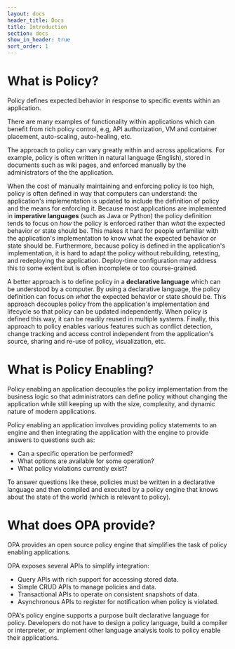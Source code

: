 ```yaml
---
layout: docs
header_title: Docs
title: Introduction
section: docs
show_in_header: true
sort_order: 1
---
```


What is Policy?
===============

Policy defines expected behavior in response to specific events within an application.

There are many examples of functionality within applications which can benefit from rich policy control, e.g, API authorization, VM and container placement, auto-scaling, auto-healing, etc.

The approach to policy can vary greatly within and across applications. For example, policy is often written in natural language (English), stored in documents such as wiki pages, and enforced manually by the administrators of the the application.

When the cost of manually maintaining and enforcing policy is too high, policy is often defined in way that computers can understand: the application's implementation is updated to include the definition of policy and the means for enforcing it. Because most applications are implemented in **imperative languages** (such as Java or Python) the policy definition tends to focus on *how* the policy is enforced rather than *what* the expected behavior or state should be. This makes it hard for people unfamiliar with the application's implementation to know what the expected behavior or state should be. Furthermore, because policy is defined in the application's implementation, it is hard to adapt the policy without rebuilding, retesting, and redeploying the application. Deploy-time configuration may address this to some extent but is often incomplete or too course-grained.

A better approach is to define policy in a **declarative language** which can be understood by a computer. By using a declarative language, the policy definition can focus on *what* the expected behavior or state should be. This approach decouples policy from the application's implementation and lifecycle so that policy can be updated independently. When policy is defined this way, it can be readily reused in multiple systems. Finally, this approach to policy enables various features such as conflict detection, change tracking and access control independent from the application's source, sharing and re-use of policy, visualization, etc.

What is Policy Enabling?
========================

Policy enabling an application decouples the policy implementation from the business logic so that administrators can define policy without changing the application while still keeping up with the size, complexity, and dynamic nature of modern applications.

Policy enabling an application involves providing policy statements to an engine and then integrating the application with the engine to provide answers to questions such as:

- Can a specific operation be performed?
- What options are available for some operation?
- What policy violations currently exist?

To answer questions like these, policies must be written in a declarative language and then compiled and executed by a policy engine that knows about the state of the world (which is relevant to policy).

What does OPA provide?
======================

OPA provides an open source policy engine that simplifies the task of policy enabling applications.

OPA exposes several APIs to simplify integration:

- Query APIs with rich support for accessing stored data.
- Simple CRUD APIs to manage policies and data.
- Transactional APIs to operate on consistent snapshots of data.
- Asynchronous APIs to register for notification when policy is violated.

OPA's policy engine supports a purpose built declarative language for policy. Developers do not have to design a policy language, build a compiler or interpreter, or implement other language analysis tools to policy enable their applications.
